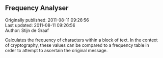 ## Frequency Analyser  
Originally published: 2011-08-11 09:26:56  
Last updated: 2011-08-11 09:26:56  
Author: Stijn de Graaf  
  
Calculates the frequency of characters within a block of text. In the context of cryptography, these values can be compared to a frequency table in order to attempt to ascertain the original message.